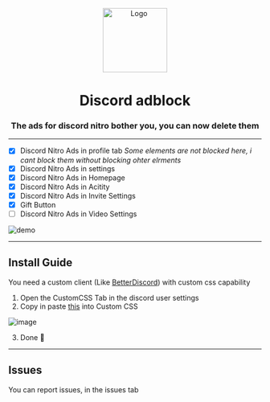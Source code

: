 <p align="center">
  <img src="https://raw.githubusercontent.com/CroissantDuNord/discord-adblock/main/media/logo.svg" width="128px" height="128px" alt="Logo">
</p>
<h1 align="center">Discord adblock</h1>
<h3 align="center">The ads for discord nitro bother you, you can now delete them</h3>
</p>
 
 ---
 
- [x] Discord Nitro Ads in profile tab *Some elements are not blocked here, i cant block them without blocking ohter elrments*
- [x] Discord Nitro Ads in settings
- [x] Discord Nitro Ads in Homepage
- [x] Discord Nitro Ads in Acitity
- [x] Discord Nitro Ads in Invite Settings
- [x] Gift Button
- [ ] Discord Nitro Ads in Video Settings

![demo](https://github.com/CroissantDuNord/discord-adblock/blob/main/media/demo.png?raw=true)

---

## Install Guide

You need a custom client (Like [BetterDiscord](https://betterdiscord.app/)) with custom css capability

1. Open the CustomCSS Tab in the discord user settings
2. Copy in paste [this](https://raw.githubusercontent.com/CroissantDuNord/discord-adblock/main/adblock.css) into Custom CSS

![image](https://user-images.githubusercontent.com/79372025/204670948-cde707d0-5489-4726-9f7e-a46edc8d6d19.png)


3. Done 🎉


****

## Issues

You can report issues, in the issues tab

